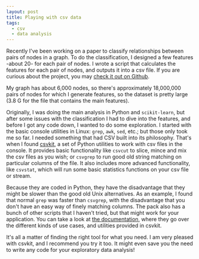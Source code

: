 ```yaml
---
layout: post
title: Playing with csv data
tags:
  - csv
  - data analysis
---
```


Recently I've been working on a paper to classify relationships between pairs of nodes in a graph. To do the classification, I designed a few features -about 20- for each pair of nodes. I wrote a script that calculates the features for each pair of nodes, and outputs it into a csv file. If you are curious about the project, you may [check it out on Github](http://github.com/pabloem/hanja-graph).

My graph has about 6,000 nodes, so there's approximately 18,000,000 pairs of nodes for which I generate features, so the dataset is pretty large (3.8 G for the file that contains the main features).

Originally, I was doing the main analysis in Python and `scikit-learn`, but after some issues with the classification I had to dive into the features, and before I got any code down, I wanted to do some exploration. I started with the basic console utilities in Linux: `grep`, `awk`, `sed`, etc.; but those only took me so far. I needed something that had CSV built into its philosophy. That's when I found [csvkit](http://github.com/onyxfish/csvkit), a set of Python utilities to work with csv files in the console. It provides basic functionality like `csvcut` to slice, mince and mix the csv files as you wish; or `csvgrep` to run good old string matching on particular columns of the file. It also includes more advanced functionality, like `csvstat`, which will run some basic statistics functions on your csv file or stream.

Because they are coded in Python, they have the disadvantage that they might be slower than the good old Unix alternatives. As an example, I found that normal `grep` was faster than `csvgrep`, with the disadvantage that you don't have an easy way of finely matching columns. The pack also has a bunch of other scripts that I haven't tried, but that might work for your application. You can take a look at [the documentation](http://csvkit.readthedocs.org/en/0.9.1/cli.html), where they go over the different kinds of use cases, and utilities provided in csvkit.

It's all a matter of finding the right tool for what you need. I am very pleased with csvkit, and I recommend you try it too. It might even save you the need to write any code for your exploratory data analysis!
